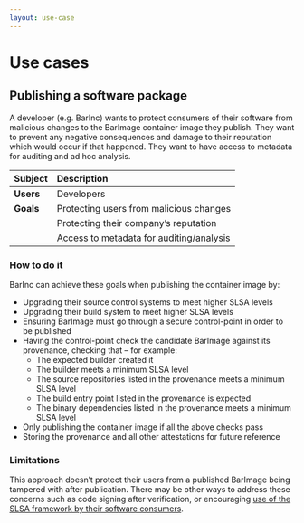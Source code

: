 ```yaml
---
layout: use-case
---
```


# Use cases

## Publishing a software package

A developer (e.g. BarInc) wants to protect consumers of their software from malicious changes to the BarImage container image they publish. They want to prevent any negative consequences and damage to their reputation which would occur if that happened. They want to have access to metadata for auditing and ad hoc analysis.

| Subject   | Description                              |
|:----------|:-----------------------------------------|
| **Users** | Developers                               |
| **Goals** | Protecting users from malicious changes  |
|           | Protecting their company’s reputation    |
|           | Access to metadata for auditing/analysis |

### How to do it

BarInc can achieve these goals when publishing the container image by:

-   Upgrading their source control systems to meet higher SLSA levels
-   Upgrading their build system to meet higher SLSA levels
-   Ensuring BarImage must go through a secure control-point in order to be published
-   Having the control-point check the candidate BarImage against its provenance, checking that – for example:
    -   The expected builder created it
    -   The builder meets a minimum SLSA level
    -   The source repositories listed in the provenance meets a minimum SLSA level
    -   The build entry point listed in the provenance is expected
    -   The binary dependencies listed in the provenance meets a minimum SLSA level
-   Only publishing the container image if all the above checks pass
-   Storing the provenance and all other attestations for future reference

### Limitations

This approach doesn’t protect their users from a published BarImage being tampered with after publication. There may be other ways to address these concerns such as code signing after verification, or encouraging [use of the SLSA framework by their software consumers](/consuming-third-party-software.md).
